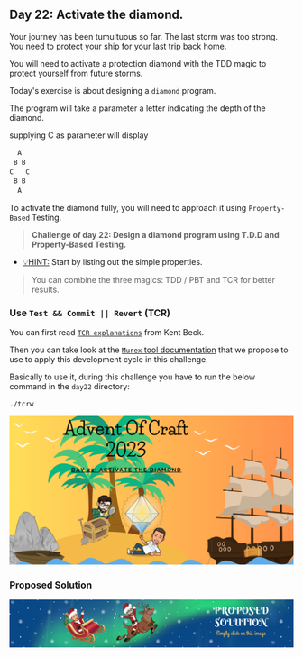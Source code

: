 ## Day 22: Activate the diamond.

Your journey has been tumultuous so far. The last storm was too strong.
You need to protect your ship for your last trip back home.

You will need to activate a protection diamond with the TDD magic to protect yourself
from future storms.

Today's exercise is about designing a `diamond` program.

The program will take a parameter a letter indicating the depth of the diamond.

supplying C as parameter will display
```java
  A
 B B
C   C
 B B
  A
```

To activate the diamond fully, you will need to approach it using `Property-Based` Testing.

> **Challenge of day 22: Design a diamond program using T.D.D and Property-Based Testing.**

- <u>💡HINT:</u> Start by listing out the simple properties.

> You can combine the three magics: TDD / PBT and TCR for better results.

### Use `Test && Commit || Revert` (TCR)
You can first read [`TCR explanations`](https://medium.com/@kentbeck_7670/test-commit-revert-870bbd756864) from Kent Beck.

Then you can take look at the [`Murex` tool documentation](https://github.com/murex/TCR) that we propose to use to apply this development cycle in this challenge.

Basically to use it, during this challenge you have to run the below command in the `day22` directory:
```shell
./tcrw
```

![Diamond kata](snippet.png)

### Proposed Solution
[![Proposed Solution Guide](../../img/proposed-solution.png)](solution/step-by-step.md)